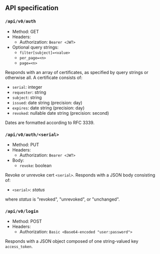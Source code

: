 ## API specification

### `/api/v0/auth`

- Method: GET
- Headers:
    - Authorization: `Bearer <JWT>`
- Optional query strings:
    - `filter[subject]=<value>`
    - `per_page=<n>`
    - `page=<n>`

Responds with an array of certificates, as specified by query strings or otherwise all. A certificate consists of:

- `serial`: integer
- `requester`: string
- `subject`: string
- `issued`: date string (precision: day)
- `expires`: date string (precision: day)
- `revoked`: nullable date string (precision: second)

Dates are formatted according to RFC 3339.

### `/api/v0/auth/<serial>`

- Method: PUT
- Headers:
    - Authorization: `Bearer <JWT>`
- Body:
    - `revoke`: boolean

Revoke or unrevoke cert `<serial>`. Responds with a JSON body consisting of:

- `<serial>`: *status*

where *status* is "revoked", "unrevoked", or "unchanged".

### `/api/v0/login`

- Method: POST
- Headers:
    - Authorization: `Basic <Base64-encoded "user:password">`

Responds with a JSON object composed of one string-valued key `access_token`.
